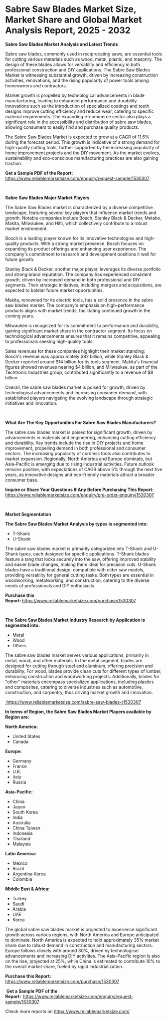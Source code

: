 <p><h1>Sabre Saw Blades Market Size, Market Share and Global Market Analysis Report, 2025 - 2032</h1></p><p><strong>Sabre Saw Blades Market Analysis and Latest Trends</strong></p>
<p><p>Sabre saw blades, commonly used in reciprocating saws, are essential tools for cutting various materials such as wood, metal, plastic, and masonry. The design of these blades allows for versatility and efficiency in both professional construction and DIY applications. The Sabre Saw Blades Market is witnessing substantial growth, driven by increasing construction activities, renovations, and the rising popularity of power tools among homeowners and contractors.</p><p>Market growth is propelled by technological advancements in blade manufacturing, leading to enhanced performance and durability. Innovations such as the introduction of specialized coatings and teeth designs improve cutting efficiency and reduce wear, catering to specific material requirements. The expanding e-commerce sector also plays a significant role in the accessibility and distribution of sabre saw blades, allowing consumers to easily find and purchase quality products.</p><p>The Sabre Saw Blades Market is expected to grow at a CAGR of 11.6% during the forecast period. This growth is indicative of a strong demand for high-quality cutting tools, further supported by the increasing popularity of home improvement projects and the DIY movement. As the market evolves, sustainability and eco-conscious manufacturing practices are also gaining traction.</p></p>
<p><strong>Get a Sample PDF of the Report:&nbsp;</strong> <a href="https://www.reliablemarketsize.com/enquiry/request-sample/1530307?utm_campaign=1131&utm_medium=2&utm_source=Github&utm_content=ia&utm_term=09042025&utm_id=sabre-saw-blades">https://www.reliablemarketsize.com/enquiry/request-sample/1530307</a></p>
<p>&nbsp;</p>
<p><strong>Sabre Saw Blades Major Market Players</strong></p>
<p><p>The Sabre Saw Blades market is characterized by a diverse competitive landscape, featuring several key players that influence market trends and growth. Notable companies include Bosch, Stanley Black & Decker, Metabo, Makita, Milwaukee, and Hilti, which collectively contribute to a robust market environment.</p><p>Bosch is a leading player known for its innovative technologies and high-quality products. With a strong market presence, Bosch focuses on expanding its product offerings and enhancing user experience. The company's commitment to research and development positions it well for future growth.</p><p>Stanley Black & Decker, another major player, leverages its diverse portfolio and strong brand reputation. The company has experienced consistent growth, driven by increased demand in both professional and DIY segments. Their strategic initiatives, including mergers and acquisitions, are expected to bolster future market opportunities.</p><p>Makita, renowned for its electric tools, has a solid presence in the sabre saw blades market. The company's emphasis on high-performance products aligns with market trends, facilitating continued growth in the coming years.</p><p>Milwaukee is recognized for its commitment to performance and durability, gaining significant market share in the contractor segment. Its focus on technological advancements ensures that it remains competitive, appealing to professionals seeking high-quality tools.</p><p>Sales revenues for these companies highlight their market standing: Bosch's revenue was approximately $82 billion, while Stanley Black & Decker reported around $14 billion for its tools segment. Makita's financial figures showed revenues nearing $4 billion, and Milwaukee, as part of the Techtronic Industries group, contributed significantly to a revenue of $8 billion.</p><p>Overall, the sabre saw blades market is poised for growth, driven by technological advancements and increasing consumer demand, with established players navigating the evolving landscape through strategic initiatives and innovation.</p></p>
<p>&nbsp;</p>
<p><strong>What Are The Key Opportunities For Sabre Saw Blades Manufacturers?</strong></p>
<p><p>The sabre saw blades market is poised for significant growth, driven by advancements in materials and engineering, enhancing cutting efficiency and durability. Key trends include the rise in DIY projects and home improvement, propelling demand in both professional and consumer sectors. The increasing popularity of cordless tools also contributes to market expansion. Regionally, North America and Europe dominate, but Asia-Pacific is emerging due to rising industrial activities. Future outlook remains positive, with expectations of CAGR above 5% through the next five years, as innovative designs and eco-friendly materials attract a broader consumer base.</p></p>
<p><strong>Inquire or Share Your Questions If Any Before Purchasing This Report:</strong> <a href="https://www.reliablemarketsize.com/enquiry/pre-order-enquiry/1530307?utm_campaign=1131&utm_medium=2&utm_source=Github&utm_content=ia&utm_term=09042025&utm_id=sabre-saw-blades">https://www.reliablemarketsize.com/enquiry/pre-order-enquiry/1530307</a></p>
<p>&nbsp;</p>
<p><strong>Market Segmentation</strong></p>
<p><strong>The Sabre Saw Blades Market Analysis by types is segmented into:</strong></p>
<p><ul><li>T-Shank</li><li>U-Shank</li></ul></p>
<p><p>The sabre saw blades market is primarily categorized into T-Shank and U-Shank types, each designed for specific applications. T-Shank blades feature a tang that locks securely into the saw, offering improved stability and easier blade changes, making them ideal for precision cuts. U-Shank blades have a traditional design, compatible with older saw models, providing versatility for general cutting tasks. Both types are essential in woodworking, metalworking, and construction, catering to the diverse needs of professionals and DIY enthusiasts.</p></p>
<p><strong>Purchase this Report:&nbsp;</strong><a href="https://www.reliablemarketsize.com/purchase/1530307?utm_campaign=1131&utm_medium=2&utm_source=Github&utm_content=ia&utm_term=09042025&utm_id=sabre-saw-blades">https://www.reliablemarketsize.com/purchase/1530307</a></p>
<p>&nbsp;</p>
<p><strong>The Sabre Saw Blades Market Industry Research by Application is segmented into:</strong></p>
<p><ul><li>Metal</li><li>Wood</li><li>Others</li></ul></p>
<p><p>The sabre saw blades market serves various applications, primarily in metal, wood, and other materials. In the metal segment, blades are designed for cutting through steel and aluminum, offering precision and durability. For wood, blades provide clean cuts for different types of lumber, enhancing construction and woodworking projects. Additionally, blades for "other" materials encompass specialized applications, including plastics and composites, catering to diverse industries such as automotive, construction, and carpentry, thus driving market growth and innovation.</p></p>
<p><a href="https://www.reliablemarketsize.com/sabre-saw-blades-r1530307?utm_campaign=1131&utm_medium=2&utm_source=Github&utm_content=ia&utm_term=09042025&utm_id=sabre-saw-blades">&nbsp;https://www.reliablemarketsize.com/sabre-saw-blades-r1530307</a></p>
<p><strong>In terms of Region, the Sabre Saw Blades Market Players available by Region are:</strong></p>
<p>
    <p> <strong> North America: </strong>
        <ul>
            <li>United States</li>
            <li>Canada</li>
        </ul>
        </p> 
    <p> <strong> Europe: </strong>
        <ul>
            <li>Germany</li>
            <li>France</li>
            <li>U.K.</li>
            <li>Italy</li>
            <li>Russia</li>
        </ul>
        </p> 
    <p> <strong> Asia-Pacific: </strong>
        <ul>
            <li>China</li>
            <li>Japan</li>
            <li>South Korea</li>
            <li>India</li>
            <li>Australia</li>
            <li>China Taiwan</li>
            <li>Indonesia</li>
            <li>Thailand</li>
            <li>Malaysia</li>
        </ul>
        </p> 
    <p> <strong> Latin America: </strong>
        <ul>
            <li>Mexico</li>
            <li>Brazil</li>
            <li>Argentina Korea</li>
            <li>Colombia</li>
        </ul>
        </p> 
    <p> <strong> Middle East & Africa: </strong>
        <ul>
            <li>Turkey</li>
            <li>Saudi</li>
            <li>Arabia</li>
            <li>UAE</li>
            <li>Korea</li>
        </ul>
    </p>
    </p>
<p><p>The global sabre saw blades market is projected to experience significant growth across various regions, with North America and Europe anticipated to dominate. North America is expected to hold approximately 35% market share due to robust demand in construction and manufacturing sectors. Europe follows closely with around 30%, driven by technological advancements and increasing DIY activities. The Asia-Pacific region is also on the rise, projected at 25%, while China is estimated to contribute 10% to the overall market share, fueled by rapid industrialization.</p></p>
<p><strong>Purchase this Report: </strong><a href="https://www.reliablemarketsize.com/purchase/1530307?utm_campaign=1131&utm_medium=2&utm_source=Github&utm_content=ia&utm_term=09042025&utm_id=sabre-saw-blades">https://www.reliablemarketsize.com/purchase/1530307</a></p>
<p>&nbsp;<strong>Get a Sample PDF of the Report:&nbsp;&nbsp;</strong><a href="https://www.reliablemarketsize.com/enquiry/request-sample/1530307?utm_campaign=1131&utm_medium=2&utm_source=Github&utm_content=ia&utm_term=09042025&utm_id=sabre-saw-blades">https://www.reliablemarketsize.com/enquiry/request-sample/1530307</a></p>
<p><strong></strong></p>
<p>Check more reports on <a href="https://www.reliablemarketsize.com/?utm_campaign=1131&utm_medium=2&utm_source=Github&utm_content=ia&utm_term=09042025&utm_id=sabre-saw-blades">https://www.reliablemarketsize.com/</a></p>